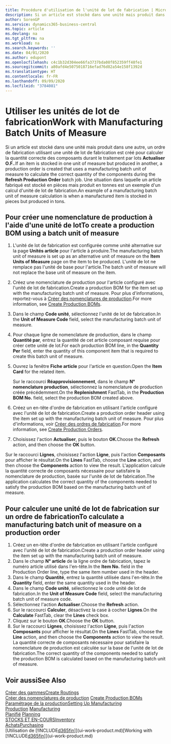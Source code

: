 ```yaml
---
title: Procédure d'utilisation de l'unité de lot de fabrication | Microsoft Docs
description: Si un article est stocké dans une unité mais produit dans une autre, l'ordre de fabrication doit utiliser une unité de lot de fabrication pour calculer la quantité correcte des composants. Une situation dans laquelle un article fabriqué est stocké en pièces mais produit en tonnes est un exemple d'un calcul d'unité de lot de fabrication.
author: SorenGP
ms.service: dynamics365-business-central
ms.topic: article
ms.devlang: na
ms.tgt_pltfrm: na
ms.workload: na
ms.search.keywords: ''
ms.date: 04/01/2020
ms.author: edupont
ms.openlocfilehash: c4c1b32d304ee66fa3737bda08f852359ff48fe1
ms.sourcegitcommit: a80afd4e5075018716efad76d82a54e158f1392d
ms.translationtype: HT
ms.contentlocale: fr-FR
ms.lasthandoff: 09/09/2020
ms.locfileid: "3784081"
---
```

# <a name="work-with-manufacturing-batch-units-of-measure"></a><span data-ttu-id="52810-104">Utiliser les unités de lot de fabrication</span><span class="sxs-lookup"><span data-stu-id="52810-104">Work with Manufacturing Batch Units of Measure</span></span>
<span data-ttu-id="52810-105">Si un article est stocké dans une unité mais produit dans une autre, un ordre de fabrication utilisant une unité de lot de fabrication est créé pour calculer la quantité correcte des composants durant le traitement par lots **Actualiser O.F.**.</span><span class="sxs-lookup"><span data-stu-id="52810-105">If an item is stocked in one unit of measure but produced in another, a production order is created that uses a manufacturing batch unit of measure to calculate the correct quantity of the components during the **Refresh Production Order** batch job.</span></span> <span data-ttu-id="52810-106">Une situation dans laquelle un article fabriqué est stocké en pièces mais produit en tonnes est un exemple d'un calcul d'unité de lot de fabrication.</span><span class="sxs-lookup"><span data-stu-id="52810-106">An example of a manufacturing batch unit of measure calculation is when a manufactured item is stocked in pieces but produced in tons.</span></span>  

## <a name="to-create-a-production-bom-using-a-batch-unit-of-measure"></a><span data-ttu-id="52810-107">Pour créer une nomenclature de production à l'aide d'une unité de lot</span><span class="sxs-lookup"><span data-stu-id="52810-107">To create a production BOM using a batch unit of measure</span></span>  
1.  <span data-ttu-id="52810-108">L'unité de lot de fabrication est configurée comme unité alternative sur la page **Unités article** pour l'article à produire.</span><span class="sxs-lookup"><span data-stu-id="52810-108">The manufacturing batch unit of measure is set up as an alternative unit of measure on the **Item Units of Measure** page on the item to be produced.</span></span> <span data-ttu-id="52810-109">L'unité de lot ne remplace pas l'unité de base pour l'article.</span><span class="sxs-lookup"><span data-stu-id="52810-109">The batch unit of measure will not replace the base unit of measure on the item.</span></span>  
2.  <span data-ttu-id="52810-110">Créez une nomenclature de production pour l'article configuré avec l'unité de lot de fabrication.</span><span class="sxs-lookup"><span data-stu-id="52810-110">Create a production BOM for the item set up with the manufacturing batch unit of measure.</span></span> <span data-ttu-id="52810-111">Pour plus d'informations, reportez-vous à [Créer des nomenclatures de production](production-how-to-create-production-boms.md).</span><span class="sxs-lookup"><span data-stu-id="52810-111">For more information, see [Create Production BOMs](production-how-to-create-production-boms.md).</span></span>  
3.  <span data-ttu-id="52810-112">Dans le champ **Code unité**, sélectionnez l'unité de lot de fabrication.</span><span class="sxs-lookup"><span data-stu-id="52810-112">In the **Unit of Measure Code** field, select the manufacturing batch unit of measure.</span></span>  
4.  <span data-ttu-id="52810-113">Pour chaque ligne de nomenclature de production, dans le champ **Quantité par**, entrez la quantité de cet article composant requise pour créer cette unité de lot.</span><span class="sxs-lookup"><span data-stu-id="52810-113">For each production BOM line, in the **Quantity Per** field, enter the quantity of this component item that is required to create this batch unit of measure.</span></span>  
5.  <span data-ttu-id="52810-114">Ouvrez la fenêtre **Fiche article** pour l'article en question.</span><span class="sxs-lookup"><span data-stu-id="52810-114">Open the **Item Card** for the related item.</span></span>  

    <span data-ttu-id="52810-115">Sur le raccourci **Réapprovisionnement**, dans le champ **N° nomenclature production**, sélectionnez la nomenclature de production créée précédemment.</span><span class="sxs-lookup"><span data-stu-id="52810-115">On the **Replenishment** FastTab, in the **Production BOM No.** field, select the production BOM created above.</span></span>  
6.  <span data-ttu-id="52810-116">Créez un en-tête d'ordre de fabrication en utilisant l'article configuré avec l'unité de lot de fabrication.</span><span class="sxs-lookup"><span data-stu-id="52810-116">Create a production order header using the item set up with the manufacturing batch unit of measure.</span></span> <span data-ttu-id="52810-117">Pour plus d'informations, voir [Créer des ordres de fabrication](production-how-to-create-production-orders.md).</span><span class="sxs-lookup"><span data-stu-id="52810-117">For more information, see [Create Production Orders](production-how-to-create-production-orders.md).</span></span>  
7.  <span data-ttu-id="52810-118">Choisissez l'action **Actualiser**, puis le bouton **OK**.</span><span class="sxs-lookup"><span data-stu-id="52810-118">Choose the **Refresh** action, and then choose  the **OK** button.</span></span>  

<span data-ttu-id="52810-119">Sur le raccourci **Lignes**, choisissez l'action **Ligne**, puis l'action **Composants** pour afficher le résultat.</span><span class="sxs-lookup"><span data-stu-id="52810-119">On the **Lines** FastTab, choose the **Line** action, and then choose the **Components** action to view the result.</span></span> <span data-ttu-id="52810-120">L'application calcule la quantité correcte de composants nécessaire pour satisfaire la nomenclature de production, basée sur l'unité de lot de fabrication.</span><span class="sxs-lookup"><span data-stu-id="52810-120">The application calculates the correct quantity of the components needed to satisfy the production BOM based on the manufacturing batch unit of measure.</span></span>  

## <a name="to-calculate-a-manufacturing-batch-unit-of-measure-on-a-production-order"></a><span data-ttu-id="52810-121">Pour calculer une unité de lot de fabrication sur un ordre de fabrication</span><span class="sxs-lookup"><span data-stu-id="52810-121">To calculate a manufacturing batch unit of measure on a production order</span></span>  
1.  <span data-ttu-id="52810-122">Créez un en-tête d'ordre de fabrication en utilisant l'article configuré avec l'unité de lot de fabrication.</span><span class="sxs-lookup"><span data-stu-id="52810-122">Create a production order header using the item set up with the manufacturing batch unit of measure.</span></span>  
2.  <span data-ttu-id="52810-123">Dans le champ **N° article** de la ligne ordre de fabrication, tapez le numéro article utilisé dans l'en-tête.</span><span class="sxs-lookup"><span data-stu-id="52810-123">In the **Item No.** field in the Production Order line, type the same item number used in the header.</span></span>  
3.  <span data-ttu-id="52810-124">Dans le champ **Quantité**, entrez la quantité utilisée dans l'en-tête.</span><span class="sxs-lookup"><span data-stu-id="52810-124">In the **Quantity** field, enter the same quantity used in the header.</span></span>  
4.  <span data-ttu-id="52810-125">Dans le champ **Code unité**, sélectionnez le code unité de lot de fabrication.</span><span class="sxs-lookup"><span data-stu-id="52810-125">In the **Unit of Measure Code** field, select the manufacturing batch unit of measure code.</span></span>  
5.  <span data-ttu-id="52810-126">Sélectionnez l'action **Actualiser**.</span><span class="sxs-lookup"><span data-stu-id="52810-126">Choose the **Refresh** action.</span></span>
6.  <span data-ttu-id="52810-127">Sur le raccourci **Calculer**, désactivez la case à cocher **Lignes**.</span><span class="sxs-lookup"><span data-stu-id="52810-127">On the **Calculate** FastTab, clear the **Lines** check box.</span></span>  
7.  <span data-ttu-id="52810-128">Cliquez sur le bouton **OK**.</span><span class="sxs-lookup"><span data-stu-id="52810-128">Choose the **OK** button.</span></span>  
8.  <span data-ttu-id="52810-129">Sur le raccourci **Lignes**, choisissez l'action **Ligne**, puis l'action **Composants** pour afficher le résultat.</span><span class="sxs-lookup"><span data-stu-id="52810-129">On the **Lines** FastTab, choose the **Line** action, and then choose the **Components** action to view the result.</span></span> <span data-ttu-id="52810-130">La quantité correcte de composants nécessaire pour satisfaire la nomenclature de production est calculée sur la base de l'unité de lot de fabrication.</span><span class="sxs-lookup"><span data-stu-id="52810-130">The correct quantity of the components needed to satisfy the production BOM is calculated based on the manufacturing batch unit of measure.</span></span>  

## <a name="see-also"></a><span data-ttu-id="52810-131">Voir aussi</span><span class="sxs-lookup"><span data-stu-id="52810-131">See Also</span></span>  
[<span data-ttu-id="52810-132">Créer des gammes</span><span class="sxs-lookup"><span data-stu-id="52810-132">Create Routings</span></span>](production-how-to-create-routings.md)  
<span data-ttu-id="52810-133">[Créer des nomenclatures de production](production-how-to-create-production-boms.md)   </span><span class="sxs-lookup"><span data-stu-id="52810-133">[Create Production BOMs](production-how-to-create-production-boms.md)   </span></span>  
[<span data-ttu-id="52810-134">Paramétrage de la production</span><span class="sxs-lookup"><span data-stu-id="52810-134">Setting Up Manufacturing</span></span>](production-configure-production-processes.md)  
<span data-ttu-id="52810-135">[Production](production-manage-manufacturing.md)  </span><span class="sxs-lookup"><span data-stu-id="52810-135">[Manufacturing](production-manage-manufacturing.md)  </span></span>  
<span data-ttu-id="52810-136">[Planifié](production-planning.md) </span><span class="sxs-lookup"><span data-stu-id="52810-136">[Planning](production-planning.md) </span></span>  
[<span data-ttu-id="52810-137">STOCKS ET EN-COURS</span><span class="sxs-lookup"><span data-stu-id="52810-137">Inventory</span></span>](inventory-manage-inventory.md)  
[<span data-ttu-id="52810-138">Achats</span><span class="sxs-lookup"><span data-stu-id="52810-138">Purchasing</span></span>](purchasing-manage-purchasing.md)  
<span data-ttu-id="52810-139">[Utilisation de [!INCLUDE[d365fin](includes/d365fin_md.md)]](ui-work-product.md)</span><span class="sxs-lookup"><span data-stu-id="52810-139">[Working with [!INCLUDE[d365fin](includes/d365fin_md.md)]](ui-work-product.md)</span></span>  

